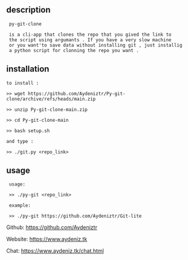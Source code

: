 
## description
```
 py-git-clone
 
 is a cli-app that clones the repo that you gived the link to 
 the script using argumants . If you have a very slow machine
 or you want'to save data without installing git , just installig
 a python script for clonning the repo you want .
```

## installation

```
to install :

>> wget https://github.com/Aydeniztr/Py-git-clone/archive/refs/heads/main.zip

>> unzip Py-git-clone-main.zip

>> cd Py-git-clone-main

>> bash setup.sh

and type :

>> ./git.py <repo_link>

```

## usage

```
 usage:
 
 >> ./py-git <repo_link>
 
 example:
 
 >> ./py-git https://github.com/Aydeniztr/Git-lite

```

  Github: https://github.com/Aydeniztr
  
  Website: https://www.aydeniz.tk 
  
  Chat: https://www.aydeniz.tk/chat.html 

 



